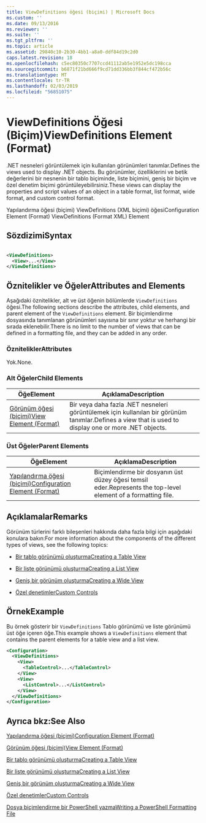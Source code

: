 ```yaml
---
title: ViewDefinitions öğesi (biçimi) | Microsoft Docs
ms.custom: ''
ms.date: 09/13/2016
ms.reviewer: ''
ms.suite: ''
ms.tgt_pltfrm: ''
ms.topic: article
ms.assetid: 29840c10-2b30-4bb1-a8a0-ddf84d19c2d0
caps.latest.revision: 18
ms.openlocfilehash: c5ec80350c7707ccd41112ab5e1952e5dc198cca
ms.sourcegitcommit: b6871f21bd666f9cd71dd336bb3f844cf472b56c
ms.translationtype: MT
ms.contentlocale: tr-TR
ms.lasthandoff: 02/03/2019
ms.locfileid: "56851075"
---
```

# <a name="viewdefinitions-element-format"></a><span data-ttu-id="889e4-102">ViewDefinitions Öğesi (Biçim)</span><span class="sxs-lookup"><span data-stu-id="889e4-102">ViewDefinitions Element (Format)</span></span>

<span data-ttu-id="889e4-103">.NET nesneleri görüntülemek için kullanılan görünümleri tanımlar.</span><span class="sxs-lookup"><span data-stu-id="889e4-103">Defines the views used to display .NET objects.</span></span> <span data-ttu-id="889e4-104">Bu görünümler, özelliklerini ve betik değerlerini bir nesnenin bir tablo biçiminde, liste biçimini, geniş bir biçim ve özel denetim biçimi görüntüleyebilirsiniz.</span><span class="sxs-lookup"><span data-stu-id="889e4-104">These views can display the properties and script values of an object  in a table format, list format, wide format, and custom control format.</span></span>

<span data-ttu-id="889e4-105">Yapılandırma öğesi (biçimi) ViewDefinitions (XML biçimi) öğesi</span><span class="sxs-lookup"><span data-stu-id="889e4-105">Configuration Element (Format) ViewDefinitions (Format XML) Element</span></span>

## <a name="syntax"></a><span data-ttu-id="889e4-106">Sözdizimi</span><span class="sxs-lookup"><span data-stu-id="889e4-106">Syntax</span></span>

```xml

<ViewDefinitions>
  <View>...</View>
</ViewDefinitions>
```

## <a name="attributes-and-elements"></a><span data-ttu-id="889e4-107">Öznitelikler ve Öğeler</span><span class="sxs-lookup"><span data-stu-id="889e4-107">Attributes and Elements</span></span>

<span data-ttu-id="889e4-108">Aşağıdaki öznitelikler, alt ve üst öğenin bölümlerde `ViewDefinitions` öğesi.</span><span class="sxs-lookup"><span data-stu-id="889e4-108">The following sections describe the attributes, child elements, and parent element of the `ViewDefinitions` element.</span></span> <span data-ttu-id="889e4-109">Bir biçimlendirme dosyasında tanımlanan görünümleri sayısına bir sınır yoktur ve herhangi bir sırada eklenebilir.</span><span class="sxs-lookup"><span data-stu-id="889e4-109">There is no limit to the number of views that can be defined in a formatting file, and they can be added in any order.</span></span>

### <a name="attributes"></a><span data-ttu-id="889e4-110">Öznitelikler</span><span class="sxs-lookup"><span data-stu-id="889e4-110">Attributes</span></span>

<span data-ttu-id="889e4-111">Yok.</span><span class="sxs-lookup"><span data-stu-id="889e4-111">None.</span></span>

### <a name="child-elements"></a><span data-ttu-id="889e4-112">Alt Öğeler</span><span class="sxs-lookup"><span data-stu-id="889e4-112">Child Elements</span></span>

|<span data-ttu-id="889e4-113">Öğe</span><span class="sxs-lookup"><span data-stu-id="889e4-113">Element</span></span>|<span data-ttu-id="889e4-114">Açıklama</span><span class="sxs-lookup"><span data-stu-id="889e4-114">Description</span></span>|
|-------------|-----------------|
|[<span data-ttu-id="889e4-115">Görünüm öğesi (biçimi)</span><span class="sxs-lookup"><span data-stu-id="889e4-115">View Element (Format)</span></span>](./view-element-format.md)|<span data-ttu-id="889e4-116">Bir veya daha fazla .NET nesneleri görüntülemek için kullanılan bir görünüm tanımlar.</span><span class="sxs-lookup"><span data-stu-id="889e4-116">Defines a view that is used to display one or more .NET objects.</span></span>|

### <a name="parent-elements"></a><span data-ttu-id="889e4-117">Üst Öğeler</span><span class="sxs-lookup"><span data-stu-id="889e4-117">Parent Elements</span></span>

|<span data-ttu-id="889e4-118">Öğe</span><span class="sxs-lookup"><span data-stu-id="889e4-118">Element</span></span>|<span data-ttu-id="889e4-119">Açıklama</span><span class="sxs-lookup"><span data-stu-id="889e4-119">Description</span></span>|
|-------------|-----------------|
|[<span data-ttu-id="889e4-120">Yapılandırma öğesi (biçimi)</span><span class="sxs-lookup"><span data-stu-id="889e4-120">Configuration Element (Format)</span></span>](./configuration-element-format.md)|<span data-ttu-id="889e4-121">Biçimlendirme bir dosyanın üst düzey öğesi temsil eder.</span><span class="sxs-lookup"><span data-stu-id="889e4-121">Represents the top-level element of a formatting file.</span></span>|

## <a name="remarks"></a><span data-ttu-id="889e4-122">Açıklamalar</span><span class="sxs-lookup"><span data-stu-id="889e4-122">Remarks</span></span>

<span data-ttu-id="889e4-123">Görünüm türlerini farklı bileşenleri hakkında daha fazla bilgi için aşağıdaki konulara bakın:</span><span class="sxs-lookup"><span data-stu-id="889e4-123">For more information about the components of the different types of views, see the following topics:</span></span>

- [<span data-ttu-id="889e4-124">Bir tablo görünümü oluşturma</span><span class="sxs-lookup"><span data-stu-id="889e4-124">Creating a Table View</span></span>](./creating-a-table-view.md)

- [<span data-ttu-id="889e4-125">Bir liste görünümü oluşturma</span><span class="sxs-lookup"><span data-stu-id="889e4-125">Creating a List View</span></span>](./creating-a-list-view.md)

- [<span data-ttu-id="889e4-126">Geniş bir görünüm oluşturma</span><span class="sxs-lookup"><span data-stu-id="889e4-126">Creating a Wide View</span></span>](./creating-a-wide-view.md)

- [<span data-ttu-id="889e4-127">Özel denetimler</span><span class="sxs-lookup"><span data-stu-id="889e4-127">Custom Controls</span></span>](./creating-custom-controls.md)

## <a name="example"></a><span data-ttu-id="889e4-128">Örnek</span><span class="sxs-lookup"><span data-stu-id="889e4-128">Example</span></span>

<span data-ttu-id="889e4-129">Bu örnek gösterir bir `ViewDefinitions` Tablo görünümü ve liste görünümü üst öğe içeren öğe.</span><span class="sxs-lookup"><span data-stu-id="889e4-129">This example shows a `ViewDefinitions` element that contains the parent elements for a table view and a list view.</span></span>

```xml
<Configuration>
  <ViewDefinitions>
    <View>
      <TableControl>...</TableControl>
    </View>
    <View>
      <ListControl>...</ListControl>
    </View>
  </ViewDefinitions>
</Configuration>
```

## <a name="see-also"></a><span data-ttu-id="889e4-130">Ayrıca bkz:</span><span class="sxs-lookup"><span data-stu-id="889e4-130">See Also</span></span>

[<span data-ttu-id="889e4-131">Yapılandırma öğesi (biçimi)</span><span class="sxs-lookup"><span data-stu-id="889e4-131">Configuration Element (Format)</span></span>](./configuration-element-format.md)

[<span data-ttu-id="889e4-132">Görünüm öğesi (biçimi)</span><span class="sxs-lookup"><span data-stu-id="889e4-132">View Element (Format)</span></span>](./view-element-format.md)

[<span data-ttu-id="889e4-133">Bir tablo görünümü oluşturma</span><span class="sxs-lookup"><span data-stu-id="889e4-133">Creating a Table View</span></span>](./creating-a-table-view.md)

[<span data-ttu-id="889e4-134">Bir liste görünümü oluşturma</span><span class="sxs-lookup"><span data-stu-id="889e4-134">Creating a List View</span></span>](./creating-a-list-view.md)

[<span data-ttu-id="889e4-135">Geniş bir görünüm oluşturma</span><span class="sxs-lookup"><span data-stu-id="889e4-135">Creating a Wide View</span></span>](./creating-a-wide-view.md)

[<span data-ttu-id="889e4-136">Özel denetimler</span><span class="sxs-lookup"><span data-stu-id="889e4-136">Custom Controls</span></span>](./creating-custom-controls.md)

[<span data-ttu-id="889e4-137">Dosya biçimlendirme bir PowerShell yazma</span><span class="sxs-lookup"><span data-stu-id="889e4-137">Writing a PowerShell Formatting File</span></span>](./writing-a-powershell-formatting-file.md)
